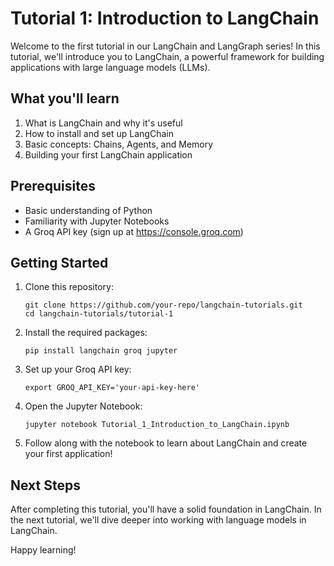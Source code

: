 # Tutorial 1: Introduction to LangChain

Welcome to the first tutorial in our LangChain and LangGraph series! In this tutorial, we'll introduce you to LangChain, a powerful framework for building applications with large language models (LLMs).

## What you'll learn

1. What is LangChain and why it's useful
2. How to install and set up LangChain
3. Basic concepts: Chains, Agents, and Memory
4. Building your first LangChain application

## Prerequisites

- Basic understanding of Python
- Familiarity with Jupyter Notebooks
- A Groq API key (sign up at https://console.groq.com)

## Getting Started

1. Clone this repository:
   ```
   git clone https://github.com/your-repo/langchain-tutorials.git
   cd langchain-tutorials/tutorial-1
   ```

2. Install the required packages:
   ```
   pip install langchain groq jupyter
   ```

3. Set up your Groq API key:
   ```
   export GROQ_API_KEY='your-api-key-here'
   ```

4. Open the Jupyter Notebook:
   ```
   jupyter notebook Tutorial_1_Introduction_to_LangChain.ipynb
   ```

5. Follow along with the notebook to learn about LangChain and create your first application!

## Next Steps

After completing this tutorial, you'll have a solid foundation in LangChain. In the next tutorial, we'll dive deeper into working with language models in LangChain.

Happy learning!